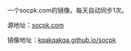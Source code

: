一个socpk.com的镜像。每天自动同步1次。

源地址：[socpk.com](https://socpk.com)

镜像地址：[kqakqakqa.github.io/socpk](https://kqakqakqa.github.io/socpk)

